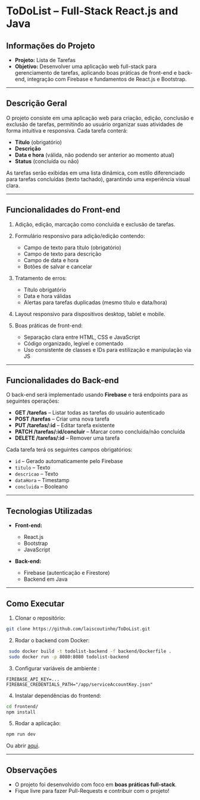 # ToDoList – Full-Stack React.js and Java

## Informações do Projeto

* **Projeto:** Lista de Tarefas
* **Objetivo:** Desenvolver uma aplicação web full-stack para gerenciamento de tarefas, aplicando boas práticas de front-end e back-end, integração com Firebase e fundamentos de React.js e Bootstrap.

---

## Descrição Geral

O projeto consiste em uma aplicação web para criação, edição, conclusão e exclusão de tarefas, permitindo ao usuário organizar suas atividades de forma intuitiva e responsiva. Cada tarefa conterá:

* **Título** (obrigatório)
* **Descrição**
* **Data e hora** (válida, não podendo ser anterior ao momento atual)
* **Status** (concluída ou não)

As tarefas serão exibidas em uma lista dinâmica, com estilo diferenciado para tarefas concluídas (texto tachado), garantindo uma experiência visual clara.

---

## Funcionalidades do Front-end

1. Adição, edição, marcação como concluída e exclusão de tarefas.
2. Formulário responsivo para adição/edição contendo:

   * Campo de texto para título (obrigatório)
   * Campo de texto para descrição
   * Campo de data e hora
   * Botões de salvar e cancelar
3. Tratamento de erros:

   * Título obrigatório
   * Data e hora válidas
   * Alertas para tarefas duplicadas (mesmo título e data/hora)
4. Layout responsivo para dispositivos desktop, tablet e mobile.
5. Boas práticas de front-end:

   * Separação clara entre HTML, CSS e JavaScript
   * Código organizado, legível e comentado
   * Uso consistente de classes e IDs para estilização e manipulação via JS

---

## Funcionalidades do Back-end

O back-end será implementado usando **Firebase** e terá endpoints para as seguintes operações:

* **GET /tarefas** – Listar todas as tarefas do usuário autenticado
* **POST /tarefas** – Criar uma nova tarefa
* **PUT /tarefas/\:id** – Editar tarefa existente
* **PATCH /tarefas/\:id/concluir** – Marcar como concluída/não concluída
* **DELETE /tarefas/\:id** – Remover uma tarefa

Cada tarefa terá os seguintes campos obrigatórios:

* `id` – Gerado automaticamente pelo Firebase
* `titulo` – Texto
* `descricao` – Texto
* `dataHora` – Timestamp
* `concluida` – Booleano

---

## Tecnologias Utilizadas

* **Front-end:**

  * React.js
  * Bootstrap
  * JavaScript
* **Back-end:**

  * Firebase (autenticação e Firestore)
  * Backend em Java 

---

## Como Executar

1. Clonar o repositório:

```bash
git clone https://github.com/laiscoutinho/ToDoList.git
```

2. Rodar o backend com Docker: 
```bash
 sudo docker build -t todolist-backend -f backend/Dockerfile .    
 sudo docker run -p 8080:8080 todolist-backend
```

3. Configurar variáveis de ambiente :

```
FIREBASE_API_KEY=...
FIREBASE_CREDENTIALS_PATH="/app/serviceAccountKey.json"
```

4. Instalar dependências do frontend:

```bash
cd frontend/
npm install
```

5. Rodar a aplicação:

```bash
npm run dev
```

Ou abrir [aqui](https://todolist-coutinho.web.app/).

---

## Observações

* O projeto foi desenvolvido com foco em **boas práticas full-stack**.
* Fique livre para fazer Pull-Requests e contribuir com o projeto!